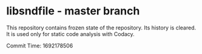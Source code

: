 # libsndfile - master branch

This repository contains frozen state of the repository.
Its history is cleared. It is used only for static code
analysis with Codacy.

Commit Time: 1692178506